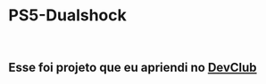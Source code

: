 <h1>PS5-Dualshock</h1
<br>
<br>
<h2>Esse foi projeto que eu apriendi no <a href= "https://rodolfomori.com.br/devclub">DevClub</a></h2>
<img src"https://github.com/FernandoSantos07/PS5-Dualshock/blob/master/Captura%20da%20Web1.jpeg?raw=true"/>
